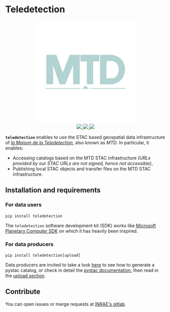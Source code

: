# Teledetection

<p align="center">
<img src="logo.png" width="320px">
<br>
<a href="https://forgemia.inra.fr/cdos-pub/teledetection/-/releases">
<img src="https://forgemia.inra.fr/cdos-pub/teledetection/-/badges/release.svg">
</a>
<a href="https://forgemia.inra.fr/cdos-pub/teledetection/-/commits/main">
<img src="https://forgemia.inra.fr/cdos-pub/teledetection/badges/main/pipeline.svg">
</a>
<a href="LICENSE">
<img src="https://img.shields.io/badge/License-Apache%202.0-blue.svg">
</a>
</p>

**`teledetection`** enables to use the STAC based geospatial data infrastructure of [*la Maison de la Teledetection*](https://www.teledetection.fr/index.php/en/), also known as *MTD*.
In particular, it enables:

- Accessing catalogs based on the MTD STAC infrastructure *(URLs provided by our STAC URLs are not signed, hence not accessible)*,
- Publishing local STAC objects and transfer files on the MTD STAC infrastructure. 

## Installation and requirements

### For data users

```commandline
pip install teledetection
```

The `teledetection` software development kit (SDK) works like 
[Microsoft Planetary Computer SDK](https://github.com/microsoft/planetary-computer-sdk-for-python)
on which it has heavily been inspired.

### For data producers

```commandline
pip install teledetection[upload]
```

Data producers are invited to take a look [here](sample.md) to see how to 
generate a pystac catalog, or check in detail the 
[pystac documentation](https://pystac.readthedocs.io/en/stable/tutorials.html),
then read in the [upload section](upload.md).

## Contribute

You can open issues or merge requests at 
[INRAE's gitlab](https://forgemia.inra.fr/cdos-pub/teledetection).
